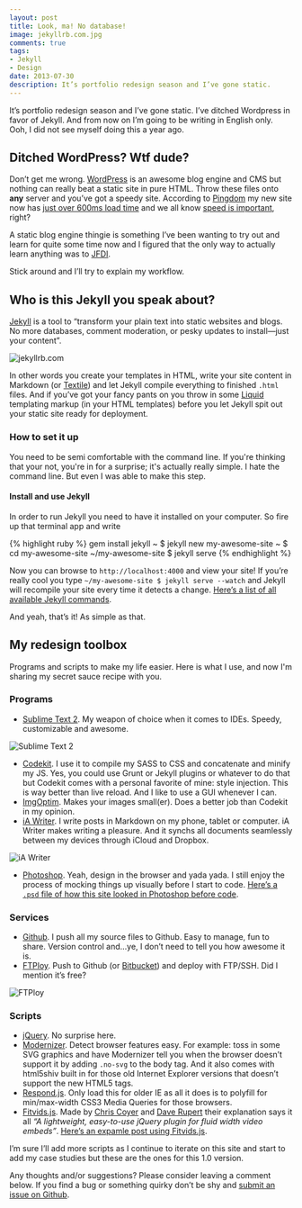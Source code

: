 ```yaml
---
layout: post
title: Look, ma! No database!
image: jekyllrb.com.jpg
comments: true
tags:
- Jekyll
- Design
date: 2013-07-30
description: It’s portfolio redesign season and I’ve gone static.
---
```


It’s portfolio redesign season and I’ve gone static. I’ve ditched Wordpress in favor of Jekyll. And from now on I’m going to be writing in English only. Ooh, I did not see myself doing this a year ago.

## Ditched WordPress? Wtf dude?

Don’t get me wrong. [WordPress](http://wordpress.org/) is an awesome blog engine and CMS but nothing can really beat a static site in pure HTML. Throw these files onto **any** server and you’ve got a speedy site. According to [Pingdom](https://www.pingdom.com/) my new site now has [just over 600ms load time](http://tools.pingdom.com/fpt/#!/ThiqZ/http://davidpaulsson.se/) and we all know [speed is important](https://developers.google.com/speed/), right?

A static blog engine thingie is something I’ve been wanting to try out and learn for quite some time now and I figured that the only way to actually learn anything was to [JFDI](http://www.urbandictionary.com/define.php?term=JFDI).

Stick around and I’ll try to explain my workflow.

## Who is this Jekyll you speak about?

[Jekyll](http://jekyllrb.com/) is a tool to “transform your plain text into static websites and blogs. No more databases, comment moderation, or pesky updates to install—just your content”.

![jekyllrb.com](/img//jekyllrb.com.jpg)

In other words you create your templates in HTML, write your site content in Markdown (or [Textile](http://textile.sitemonks.com/)) and let Jekyll compile everything to finished `.html` files. And if you’ve got your fancy pants on you throw in some [Liquid](http://wiki.shopify.com/Liquid) templating markup (in your HTML templates) before you let Jekyll spit out your static site ready for deployment.

### How to set it up

You need to be semi comfortable with the command line. If you're thinking that your not, you're in for a surprise; it's actually really simple. I hate the command line. But even I was able to make this step.

#### Install and use Jekyll

In order to run Jekyll you need to have it installed on your computer. So fire up that terminal app and write

{% highlight ruby %}
gem install jekyll
~ $ jekyll new my-awesome-site
~ $ cd my-awesome-site
~/my-awesome-site $ jekyll serve
{% endhighlight %}

Now you can browse to `http://localhost:4000` and view your site! If you’re really cool you type `~/my-awesome-site $ jekyll serve --watch` and Jekyll will recompile your site every time it detects a change. [Here’s a list of all available Jekyll commands](http://jekyllrb.com/docs/usage/).

And yeah, that’s it! As simple as that.

## My redesign toolbox

Programs and scripts to make my life easier. Here is what I use, and now I'm sharing my secret sauce recipe with you.

### Programs

* [Sublime Text 2](http://www.sublimetext.com/2). My weapon of choice when it comes to IDEs. Speedy, customizable and awesome.

![Sublime Text 2](/img//sublimetext.jpg)

* [Codekit](http://incident57.com/codekit/). I use it to compile my SASS to CSS and concatenate and minify my JS.  Yes, you could use Grunt or Jekyll plugins or whatever to do that but Codekit comes with a personal favorite of mine: style injection. This is way better than live reload. And I like to use a GUI whenever I can.
* [ImgOptim](http://imageoptim.com/). Makes your images small(er). Does a better job than Codekit in my opinion.
* [iA Writer](http://www.iawriter.com/). I write posts in Markdown on my phone, tablet or computer. iA Writer makes writing a pleasure. And it synchs all documents seamlessly between my devices through iCloud and Dropbox.

![iA Writer](/img//iawriter.jpg)

* [Photoshop](http://www.photoshop.com/). Yeah, design in the browser and yada yada. I still enjoy the process of mocking things up visually before I start to code. [Here’s a `.psd` file of how this site looked in Photoshop before code](http://davidpaulsson.se/img//davidpaulsson_se-large.psd.zip).

### Services

* [Github](https://github.com/). I push all my source files to Github. Easy to manage, fun to share. Version control and…ye, I don’t need to tell you how awesome it is.
* [FTPloy](http://ftploy.com/). Push to Github (or [Bitbucket](https://bitbucket.org/)) and deploy with FTP/SSH. Did I mention it’s free?

![FTPloy](/img//ftploy.jpg)

### Scripts

* [jQuery](http://jquery.com/). No surprise here.
* [Modernizer](http://modernizr.com/). Detect browser features easy. For example: toss in some SVG graphics and have Modernizer tell you when the browser doesn’t support it by adding `.no-svg` to the body tag. And it also comes with html5shiv built in for those old Internet Explorer versions that doesn’t support the new HTML5 tags.
* [Respond.js](https://github.com/scottjehl/Respond). Only load this for older IE as all it does is to polyfill for min/max-width CSS3 Media Queries for those browsers.
* [Fitvids.js](http://fitvidsjs.com/). Made by [Chris Coyer](http://chriscoyier.net/) and [Dave Rupert](http://daverupert.com/) their explanation says it all *“A lightweight, easy-to-use jQuery plugin for fluid width video embeds”*. [Here’s an expamle post using Fitvids.js](http://davidpaulsson.se/fem-minuter-fran-mitt-brollop/).

I’m sure I’ll add more scripts as I continue to iterate on this site and start to add my case studies but these are the ones for this 1.0 version.

Any thoughts and/or suggestions? Please consider leaving a comment below. If you find a bug or something quirky don’t be shy and [submit an issue on Github](https://github.com/davidpaulsson/davidpaulsson.se).
